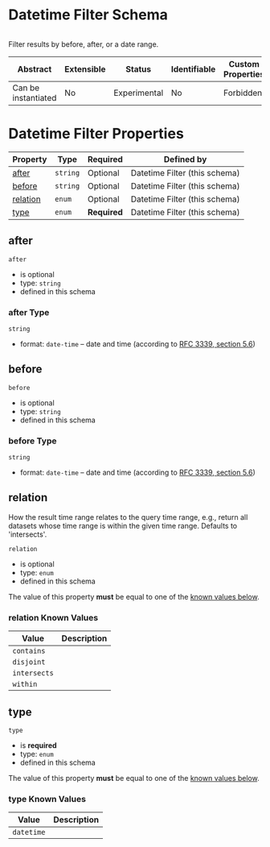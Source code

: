 
# Datetime Filter Schema

```
```

Filter results by before, after, or a date range.

| Abstract | Extensible | Status | Identifiable | Custom Properties | Additional Properties | Defined In |
|----------|------------|--------|--------------|-------------------|-----------------------|------------|
| Can be instantiated | No | Experimental | No | Forbidden | Forbidden | [schema/components/datetimeFilter.json](schema/components/datetimeFilter.json) |

# Datetime Filter Properties

| Property | Type | Required | Defined by |
|----------|------|----------|------------|
| [after](#after) | `string` | Optional | Datetime Filter (this schema) |
| [before](#before) | `string` | Optional | Datetime Filter (this schema) |
| [relation](#relation) | `enum` | Optional | Datetime Filter (this schema) |
| [type](#type) | `enum` | **Required** | Datetime Filter (this schema) |

## after


`after`

* is optional
* type: `string`
* defined in this schema

### after Type


`string`

* format: `date-time` – date and time (according to [RFC 3339, section 5.6](http://tools.ietf.org/html/rfc3339))






## before


`before`

* is optional
* type: `string`
* defined in this schema

### before Type


`string`

* format: `date-time` – date and time (according to [RFC 3339, section 5.6](http://tools.ietf.org/html/rfc3339))






## relation

How the result time range relates to the query time range, e.g., return all datasets whose time range is within the given time range. Defaults to 'intersects'.

`relation`

* is optional
* type: `enum`
* defined in this schema

The value of this property **must** be equal to one of the [known values below](#relation-known-values).

### relation Known Values
| Value | Description |
|-------|-------------|
| `contains` |  |
| `disjoint` |  |
| `intersects` |  |
| `within` |  |




## type


`type`

* is **required**
* type: `enum`
* defined in this schema

The value of this property **must** be equal to one of the [known values below](#type-known-values).

### type Known Values
| Value | Description |
|-------|-------------|
| `datetime` |  |



